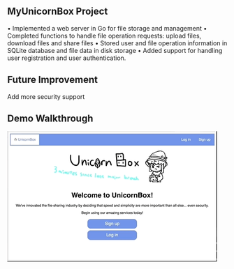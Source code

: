 ## MyUnicornBox Project
•	Implemented a web server in Go for file storage and management
•	Completed functions to handle file operation requests: upload files, download files and share files
•	Stored user and file operation information in SQLite database and file data in disk storage
•	Added support for handling user registration and user authentication.
  
## Future Improvement
Add more security support

## Demo Walkthrough
<img src='https://github.com/Haiweizhen/MyUnicornBox_demo/blob/master/111.gif' />
